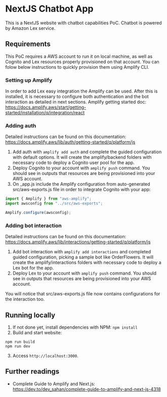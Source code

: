 # NextJS Chatbot App
This is a NextJS website with chatbot capabilities PoC. Chatbot is powered by Amazon Lex service.

## Requirements
This PoC requires a AWS account to run it on local machine, as well as Cognito and Lex resources properly provisioned on that account. You can folow below instructions to quickly provision them using Amplify CLI.

### Setting up Amplify
In order to add Lex easy integration the Amplify can be used.
After this is installed, it is necessary to configure both authentication and the bot interaction as detailed in next sections.
Amplify getting started doc: https://docs.amplify.aws/start/getting-started/installation/q/integration/react

### Adding auth
Detailed instructions can be found on this documentation: https://docs.amplify.aws/lib/auth/getting-started/q/platform/js

1. Add auth with `amplify add auth` and complete the guided configuration with default options. It will create the amplify/backend folders with necessary code to deploy a Cognito user pool for the app.
2. Deploy Cognito to your account with `amplify push` command. You should see in outputs that resources are being provisioned into your AWS account.
3. On _app.js include the Amplify configuration from auto-generated src/aws-exports.js file in order to integrate Cognito with your app:
```javascript
import { Amplify } from "aws-amplify";
import awsconfig from "../src/aws-exports";

Amplify.configure(awsconfig);
```
### Adding bot interaction
Detailed instructions can be found on this documentation: https://docs.amplify.aws/lib/interactions/getting-started/q/platform/js
1. Add bot interaction with `amplify add interactions` and completed guided configuration, picking a sample bot like OrderFlowers. It will create the amplify/interactions folders with necessary code to deploy a Lex bot for the app.
2. Deploy Lex to your account with `amplify push` command. You should see in outputs that resources are being provisioned into your AWS account.

You will notice that src/aws-exports.js file now contains configurations for the interaction too.

## Running locally
1. If not done yet, install dependencies with NPM: `npm install`
2. Build and start website:
```
npm run build
npm run dev
```
3. Access `http://localhost:3000`.

## Further readings
- Complete Guide to Amplify and Next.js: https://dev.to/dev_sahan/complete-guide-to-amplify-and-next-js-4318
